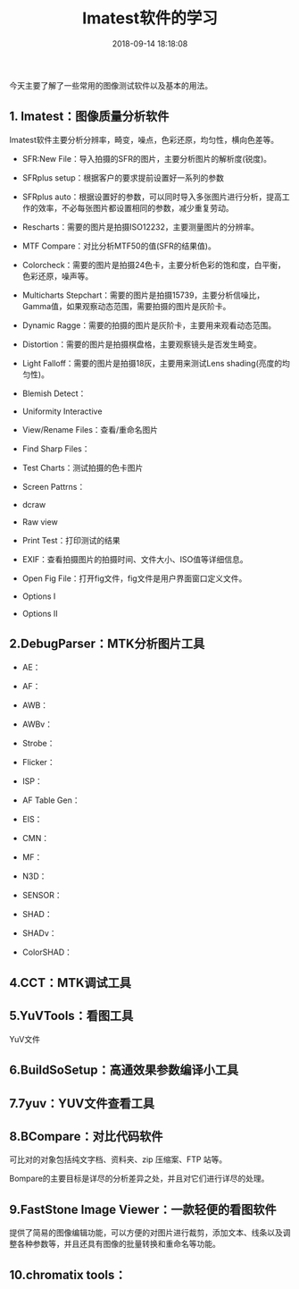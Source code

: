 ﻿---
title: Imatest软件的学习
comments: true
date: 2018-09-14 18:18:08
categories: Camera
tags: Imatest
about:

---
今天主要了解了一些常用的图像测试软件以及基本的用法。

## 1. Imatest：图像质量分析软件

Imatest软件主要分析分辨率，畸变，噪点，色彩还原，均匀性，横向色差等。

* SFR:New File：导入拍摄的SFR的图片，主要分析图片的解析度(锐度)。

* SFRplus setup：根据客户的要求提前设置好一系列的参数

* SFRplus auto：根据设置好的参数，可以同时导入多张图片进行分析，提高工作的效率，不必每张图片都设置相同的参数，减少重复劳动。

* Rescharts：需要的图片是拍摄ISO12232，主要测量图片的分辨率。

* MTF Compare：对比分析MTF50的值(SFR的结果值)。

* Colorcheck：需要的图片是拍摄24色卡，主要分析色彩的饱和度，白平衡，色彩还原，噪声等。

* Multicharts Stepchart：需要的图片是拍摄15739，主要分析信噪比，Gamma值，如果观察动态范围，需要拍摄的图片是灰阶卡。

* Dynamic Ragge：需要的拍摄的图片是灰阶卡，主要用来观看动态范围。

* Distortion：需要的图片是拍摄棋盘格，主要观察镜头是否发生畸变。

* Light Falloff：需要的图片是拍摄18灰，主要用来测试Lens shading(亮度的均匀性)。

* Blemish Detect：

* Uniformity Interactive

* View/Rename Files：查看/重命名图片

* Find Sharp Files：

* Test Charts：测试拍摄的色卡图片

* Screen Pattrns：

* dcraw

* Raw view

* Print Test：打印测试的结果

* EXIF：查看拍摄图片的拍摄时间、文件大小、ISO值等详细信息。

* Open Fig File：打开fig文件，fig文件是用户界面窗口定义文件。

* Options I

* Options II

## 2.DebugParser：MTK分析图片工具

* AE：

* AF：

* AWB：

* AWBv：

* Strobe：

* Flicker：

* ISP：

* AF Table Gen：

* EIS：

* CMN：

* MF：

* N3D：

* SENSOR：

* SHAD：

* SHADv：

* ColorSHAD：

## 4.CCT：MTK调试工具

## 5.YuVTools：看图工具

YuV文件

## 6.BuildSoSetup：高通效果参数编译小工具

## 7.7yuv：YUV文件查看工具

## 8.BCompare：对比代码软件

可比对的对象包括纯文字档、资料夹、zip 压缩案、FTP 站等。

Bompare的主要目标是详尽的分析差异之处，并且对它们进行详尽的处理。

## 9.FastStone Image Viewer：一款轻便的看图软件

提供了简易的图像编辑功能，可以方便的对图片进行裁剪，添加文本、线条以及调整各种参数等，并且还具有图像的批量转换和重命名等功能。

## 10.chromatix  tools：